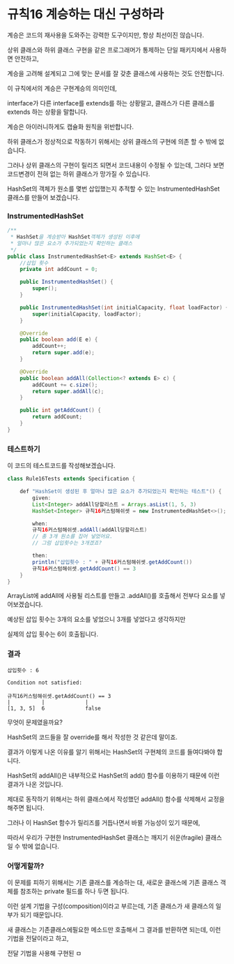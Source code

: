 # 규칙16 계승하는 대신 구성하라

계승은 코드의 재사용을 도와주는 강력한 도구이지만, 항상 최선이진 않습니다.

상위 클래스와 하위 클래스 구현을 같은 프로그래머가 통제하는 단일 패키지에서 사용하면 안전하고,

계승을 고려해 설계되고 그에 맞는 문서를 잘 갖춘 클래스에 사용하는 것도 안전합니다.

이 규칙에서의 계승은 구현계승의 의미인데,

interface가 다른 interface를 extends를 하는 상황말고, 클래스가 다른 클래스를 extends 하는 상황을 말합니다.

계승은 아이러니하게도 캡슐화 원칙을 위반합니다.

하위 클래스가 정상적으로 작동하기 위해서는 상위 클래스의 구현에 의존 할 수 밖에 없습니다.

그러나 상위 클래스의 구현이 릴리즈 되면서 코드내용이 수정될 수 있는데, 그러다 보면 코드변경이 전혀 없는 하위 클래스가 망가질 수 있습니다.

HashSet의 객체가 원소를 몇번 삽입했는지 추적할 수 있는 InstrumentedHashSet 클래스를 만들어 보겠습니다.

### InstrumentedHashSet

```java 
/**
 * HashSet을 계승받아 HashSet객체가 생성된 이후에
 * 얼마나 많은 요소가 추가되었는지 확인하는 클래스
 */
public class InstrumentedHashSet<E> extends HashSet<E> {
    //삽입 횟수
    private int addCount = 0;

    public InstrumentedHashSet() {
        super();
    }

    public InstrumentedHashSet(int initialCapacity, float loadFactor) {
        super(initialCapacity, loadFactor);
    }

    @Override
    public boolean add(E e) {
        addCount++;
        return super.add(e);
    }

    @Override
    public boolean addAll(Collection<? extends E> c) {
        addCount += c.size();
        return super.addAll(c);
    }

    public int getAddCount() {
        return addCount;
    }
}
```



### 테스트하기

이 코드의 테스트코드를 작성해보겠습니다.

```java
class Rule16Tests extends Specification {

    def "HashSet이 생성된 후 얼마나 많은 요소가 추가되었는지 확인하는 테스트"() {
        given:
        List<Integer> addAll당할리스트 = Arrays.asList(1, 5, 3)
        HashSet<Integer> 규칙16커스텀해쉬셋 = new InstrumentedHashSet<>();

        when:
        규칙16커스텀해쉬셋.addAll(addAll당할리스트)
        // 총 3개 원소를 집어 넣었어요.
        // 그럼 삽입횟수는 3개겠죠?

        then:
        println("삽입횟수 : " + 규칙16커스텀해쉬셋.getAddCount())
        규칙16커스텀해쉬셋.getAddCount() == 3
    }
}
```

ArrayList에 addAll에 사용될 리스트를 만들고 .addAll()를 호출해서 전부다 요소를 넣어보겠습니다.

예상된 삽입 횟수는 3개의 요소를 넣었으니 3개를 넣었다고 생각하지만

실제의 삽입 횟수는 6이 호출됩니다.

### 결과

```
삽입횟수 : 6

Condition not satisfied:

규칙16커스텀해쉬셋.getAddCount() == 3
|          |             |
[1, 3, 5]  6             false
```



무엇이 문제였을까요? 

HashSet의 코드들을 잘 override를 해서 작성한 것 같은데 말이죠.

결과가 이렇게 나온 이유를 알기 위해서는 HashSet의 구현체의 코드를 들여다봐야 합니다.

HashSet의 addAll()은 내부적으로 HashSet의 add() 함수를 이용하기 때문에 이런 결과가 나온 것입니다.

제대로 동작하기 위해서는 하위 클래스에서 작성했던 addAll() 함수를 삭제해서 교정을 해주면 됩니다. 

그러나 이 HashSet 함수가 릴리즈를 거듭나면서 바뀔 가능성이 있기 때문에, 

따라서 우리가 구현한 InstrumentedHashSet 클래스는 깨지기 쉬운(fragile) 클래스일 수 밖에 없습니다.

### 어떻게할까?

이 문제를 피하기 위해서는 기존 클래스를 계승하는 대, 새로운 클래스에 기존 클래스 객체를 참조하는 private 필드를 하나 두면 됩니다.

이런 설계 기법을 구성(composition)이라고 부르는데, 기존 클래스가 새 클래스의 일부가 되기 때문입니다.

새 클래스는 기존클래스에필요한 메소드만 호출해서 그 결과를 반환하면 되는데, 이런 기법을 전달이라고 하고,

전달 기법을 사용해 구현된 ㅁ



